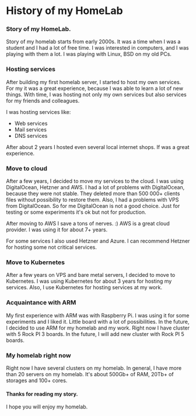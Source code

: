 # History of my HomeLab

### Story of my HomeLab.

Story of my homelab starts from early 2000s.
It was a time when I was a student and I had a lot of free time.
I was interested in computers, and I was playing with them a lot.
I was playing with Linux, BSD on my old PCs.

### Hosting services
After building my first homelab server, I started to host my own services. 
For my it was a great experience, because I was able to learn a lot of new things.
With time, I was hosting not only my own services but also services for my friends and colleagues.

I was hosting services like:
- Web services
- Mail services
- DNS services

After about 2 years I hosted even several local internet shops.
If was a great experience.

### Move to cloud
After a few years, I decided to move my services to the cloud.
I was using DigitalOcean, Hetzner and AWS.
I had a lot of problems with DigitalOcean, because they were not stable.
They deleted more than 500 000+ clients files without possibility to restore them.
Also, I had a problems with VPS from DigitalOcean. So for me DigitalOcean is not a good choice.
Just for testing or some experiments it's ok but not for production.

After moving to AWS I save a tons of nerves. :)
AWS is a great cloud provider. I was using it for about 7+ years.

For some services I also used Hetzner and Azure.
I can recommend Hetzner for hosting some not critical services.

### Move to Kubernetes
After a few years on VPS and bare metal servers, I decided to move to Kubernetes.
I was using Kubernetes for about 3 years for hosting my services.
Also, I use Kubernetes for hosting services at my work.

### Acquaintance with ARM
My first experience with ARM was with Raspberry Pi.
I was using it for some experiments and I liked it.
Little board with a lot of possibilities.
In the future, I decided to use ARM for my homelab and my work.
Right now I have cluster with 5 Rock PI 3 boards. In the future, I will add new cluster with Rock PI 5 boards.

### My homelab right now
Right now I have several clusters on my homelab.
In general, I have more than 20 servers on my homelab.
It's about 500Gb+ of RAM, 20Tb+ of storages and 100+ cores.

#### Thanks for reading my story.
I hope you will enjoy my homelab.